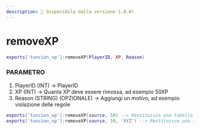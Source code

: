 ```yaml
---
description: 🔧 Disponibile dalla versione 1.0.0!
---
```


# removeXP

```lua title="Sintassi di esportazione"
exports['tuncion_xp']:removeXP(PlayerID, XP, Reason)
```

### PARAMETRO

1. PlayerID <span className="color-blue">(INT)</span> <span className="color-orange">-> PlayerID</span>
2. XP <span className="color-blue">(INT)</span> <span className="color-orange">-> Quanta XP deve essere rimossa, ad esempio 50XP</span>
3. Reason <span className="color-blue">(STRING) (OPZIONALE)</span> <span className="color-orange">-> Aggiungi un motivo, ad esempio violazione delle regole</span>

```lua
exports['tuncion_xp']:removeXP(source, 50) --> Restituisce una tabella con informazioni
exports['tuncion_xp']:removeXP(source, 50, 'XYZ') --> Restituisce una tabella con informazioni
```